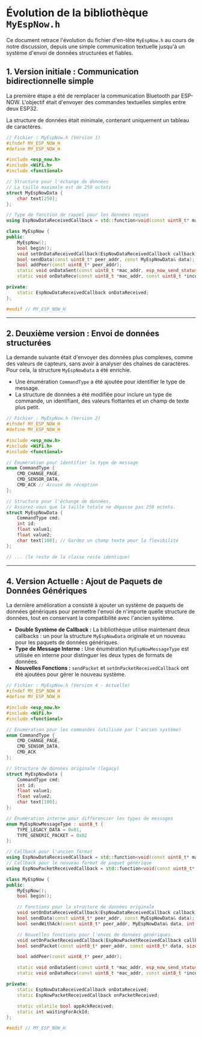 # Évolution de la bibliothèque `MyEspNow.h`

Ce document retrace l'évolution du fichier d'en-tête `MyEspNow.h` au cours de notre discussion, depuis une simple communication textuelle jusqu'à un système d'envoi de données structurées et fiables.

## 1. Version initiale : Communication bidirectionnelle simple

La première étape a été de remplacer la communication Bluetooth par ESP-NOW. L'objectif était d'envoyer des commandes textuelles simples entre deux ESP32.

La structure de données était minimale, contenant uniquement un tableau de caractères.

```cpp
// Fichier : MyEspNow.h (Version 1)
#ifndef MY_ESP_NOW_H
#define MY_ESP_NOW_H

#include <esp_now.h>
#include <WiFi.h>
#include <functional>

// Structure pour l'échange de données
// La taille maximale est de 250 octets
struct MyEspNowData {
    char text[250];
};

// Type de fonction de rappel pour les données reçues
using EspNowDataReceivedCallback = std::function<void(const uint8_t* mac_addr, const MyEspNowData& data)>;

class MyEspNow {
public:
    MyEspNow();
    bool begin();
    void setOnDataReceivedCallback(EspNowDataReceivedCallback callback);
    bool sendData(const uint8_t* peer_addr, const MyEspNowData& data);
    bool addPeer(const uint8_t* peer_addr);
    static void onDataSent(const uint8_t *mac_addr, esp_now_send_status_t status);
    static void onDataRecv(const uint8_t *mac_addr, const uint8_t *incomingData, int len);

private:
    static EspNowDataReceivedCallback onDataReceived;
};

#endif // MY_ESP_NOW_H
```

---

## 2. Deuxième version : Envoi de données structurées

La demande suivante était d'envoyer des données plus complexes, comme des valeurs de capteurs, sans avoir à analyser des chaînes de caractères. Pour cela, la structure `MyEspNowData` a été enrichie.

- Une énumération `CommandType` a été ajoutée pour identifier le type de message.
- La structure de données a été modifiée pour inclure un type de commande, un identifiant, des valeurs flottantes et un champ de texte plus petit.

```cpp
// Fichier : MyEspNow.h (Version 2)
#ifndef MY_ESP_NOW_H
#define MY_ESP_NOW_H

#include <esp_now.h>
#include <WiFi.h>
#include <functional>

// Énumération pour identifier le type de message
enum CommandType {
    CMD_CHANGE_PAGE,
    CMD_SENSOR_DATA,
    CMD_ACK // Accusé de réception
};

// Structure pour l'échange de données.
// Assurez-vous que la taille totale ne dépasse pas 250 octets.
struct MyEspNowData {
    CommandType cmd;
    int id;
    float value1;
    float value2;
    char text[100]; // Gardez un champ texte pour la flexibilité
};

// ... (le reste de la classe reste identique)
```

---

## 4. Version Actuelle : Ajout de Paquets de Données Génériques

La dernière amélioration a consisté à ajouter un système de paquets de données génériques pour permettre l'envoi de n'importe quelle structure de données, tout en conservant la compatibilité avec l'ancien système.

- **Double Système de Callback :** La bibliothèque utilise maintenant deux callbacks : un pour la structure `MyEspNowData` originale et un nouveau pour les paquets de données génériques.
- **Type de Message Interne :** Une énumération `MyEspNowMessageType` est utilisée en interne pour distinguer les deux types de formats de données.
- **Nouvelles Fonctions :** `sendPacket` et `setOnPacketReceivedCallback` ont été ajoutées pour gérer le nouveau système.

```cpp
// Fichier : MyEspNow.h (Version 4 - Actuelle)
#ifndef MY_ESP_NOW_H
#define MY_ESP_NOW_H

#include <esp_now.h>
#include <WiFi.h>
#include <functional>

// Énumération pour les commandes (utilisée par l'ancien système)
enum CommandType {
    CMD_CHANGE_PAGE,
    CMD_SENSOR_DATA,
    CMD_ACK
};

// Structure de données originale (legacy)
struct MyEspNowData {
    CommandType cmd;
    int id;
    float value1;
    float value2;
    char text[100];
};

// Énumération interne pour différencier les types de messages
enum MyEspNowMessageType : uint8_t {
    TYPE_LEGACY_DATA = 0x01,
    TYPE_GENERIC_PACKET = 0x02
};

// Callback pour l'ancien format
using EspNowDataReceivedCallback = std::function<void(const uint8_t* mac_addr, const MyEspNowData& data)>;
// Callback pour le nouveau format de paquet générique
using EspNowPacketReceivedCallback = std::function<void(const uint8_t* mac_addr, const uint8_t* data, uint8_t len)>;

class MyEspNow {
public:
    MyEspNow();
    bool begin();

    // Fonctions pour la structure de données originale
    void setOnDataReceivedCallback(EspNowDataReceivedCallback callback);
    bool sendData(const uint8_t* peer_addr, const MyEspNowData& data);
    bool sendWithAck(const uint8_t* peer_addr, MyEspNowData& data, int retries = 5, int ack_timeout_ms = 200);

    // Nouvelles fonctions pour l'envoi de données génériques
    void setOnPacketReceivedCallback(EspNowPacketReceivedCallback callback);
    bool sendPacket(const uint8_t* peer_addr, const uint8_t* data, size_t len);

    bool addPeer(const uint8_t* peer_addr);

    static void onDataSent(const uint8_t *mac_addr, esp_now_send_status_t status);
    static void onDataRecv(const uint8_t *mac_addr, const uint8_t *incomingData, int len);

private:
    static EspNowDataReceivedCallback onDataReceived;
    static EspNowPacketReceivedCallback onPacketReceived;

    static volatile bool appAckReceived;
    static int waitingForAckId;
};

#endif // MY_ESP_NOW_H
```
